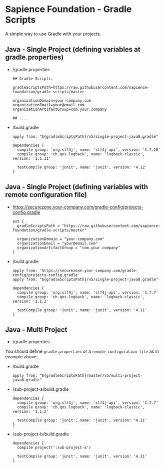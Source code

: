 Sapience Foundation - Gradle Scripts
==============

A simple way to use Gradle with your projects.

Java - Single Project (defining variables at gradle.properties)
----

- /gradle.properties
  ```
  ## Gradle Scripts:
  
  gradleScriptsPath=https://raw.githubusercontent.com/sapience-foundation/gradle-scripts/master
  
  organizationDomain=your-company.com
  organizationEmail=your@email.com
  organizationArtifactGroup=com.your.company
  
  ## ...
  
  ```

- /build.gradle
  ```
  apply from: "${gradleScriptsPath}/v5/single-project-java8.gradle"
  
  dependencies {
    compile group: 'org.slf4j', name: 'slf4j-api', version: '1.7.28'
    compile group: 'ch.qos.logback', name: 'logback-classic', version: '1.1.11'
    
    testCompile group: 'junit', name: 'junit', version: '4.12'
  }
  
  ```
  
Java - Single Project (defining variables with remote configuration file)
----

- https://securezone.your-company.com/gradle-config/projects-config.gradle
  ```
  ext {
    gradleScriptsPath = "https://raw.githubusercontent.com/sapience-foundation/gradle-scripts/master"
  
    organizationDomain = "your-company.com"
    organizationEmail = "your@email.com"
    organizationArtifactGroup = "com.your.company"
  }
  ```

- /build.gradle
  ```
  apply from: 'https://securezone.your-company.com/gradle-config/projects-config.gradle'
  apply from: "${gradleScriptsPath}/v5/single-project-java8.gradle"
  
  dependencies {
    compile group: 'org.slf4j', name: 'slf4j-api', version: '1.7.7'
    compile group: 'ch.qos.logback', name: 'logback-classic', version: '1.1.2'
    
    testCompile group: 'junit', name: 'junit', version: '4.11'
  }
  
  ```
  
Java - Multi Project
----

- /gradle.properties

You should define `gradle.properties` or a `remote configuration file` as in example above.

- /build.gradle
  ```
  apply from: "${gradleScriptsPath}/master/v5/multi-project-java8.gradle"
  
  ```
  
- /sub-project-a/build.gradle
  ```
  dependencies {
    compile group: 'org.slf4j', name: 'slf4j-api', version: '1.7.7'
    compile group: 'ch.qos.logback', name: 'logback-classic', version: '1.1.2'
    
    testCompile group: 'junit', name: 'junit', version: '4.11'
  }
  
  ```
  
- /sub-project-b/build.gradle
  ```
  dependencies {
    compile project(':sub-project-a')
    
    testCompile group: 'junit', name: 'junit', version: '4.11'
  }
  ```

